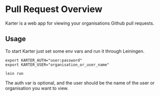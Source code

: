 
# Pull Request Overview

Karter is a web app for viewing your organisations Github pull requests.

## Usage

To start Karter just set some env vars and run it through Leiningen.

```
export KARTER_AUTH="user:password"
export KARTER_USER="organisation_or_user_name"

lein run
```

The auth var is optional, and the user should be the name of the
user or organisation you want to view.

